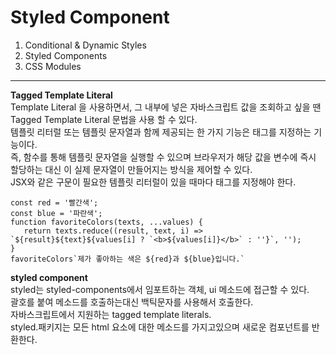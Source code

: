 # Styled Component
1. Conditional & Dynamic Styles
2. Styled Components
3. CSS Modules
----
**Tagged Template Literal**<br>
Template Literal 을 사용하면서, 그 내부에 넣은 자바스크립트 값을 조회하고 싶을 땐 Tagged Template Literal 문법을 사용 할 수 있다.<br>
템플릿 리터럴 또는 템플릿 문자열과 함께 제공되는 한 가지 기능은 태그를 지정하는 기능이다.<br>
즉, 함수를 통해 템플릿 문자열을 실행할 수 있으며 브라우저가 해당 값을 변수에 즉시 할당하는 대신 이 실제 문자열이 만들어지는 방식을 제어할 수 있다.<br>
JSX와 같은 구문이 필요한 템플릿 리터럴이 있을 때마다 태그를 지정해야 한다.
```
const red = '빨간색';
const blue = '파란색';
function favoriteColors(texts, ...values) {
   return texts.reduce((result, text, i) => `${result}${text}${values[i] ? `<b>${values[i]}</b>` : ''}`, '');
}
favoriteColors`제가 좋아하는 색은 ${red}과 ${blue}입니다.`
```

**styled component**<br>
styled는 styled-components에서 임포트하는 객체, ui 메소드에 접근할 수 있다.<br>
괄호를 붙여 메소드를 호출하는대신 백틱문자를 사용해서 호출한다. <br>
자바스크립트에서 지원하는 tagged template literals.<br>
styled.패키지는 모든 html 요소에 대한 메소드를 가지고있으며 새로운 컴포넌트를 반환한다.<br>
